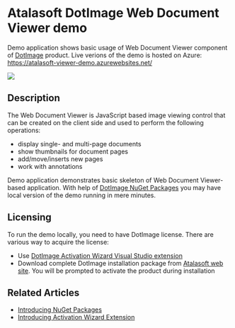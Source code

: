 # Atalasoft DotImage Web Document Viewer demo
Demo application shows basic usage of Web Document Viewer component of [DotImage](https://www.atalasoft.com/Products/DotImage) product. Live verions of the demo is hosted on Azure: https://atalasoft-viewer-demo.azurewebsites.net/

![](https://atalasoft.visualstudio.com/_apis/public/build/definitions/789e0a22-6f04-4fac-91a5-ccc70df2a1f1/1/badge)

## Description

The Web Document Viewer is JavaScript based image viewing control that can be created on the client side and used to perform the following operations:

 - display single- and multi-page documents
 - show thumbnails for document pages
 - add/move/inserts new pages
 - work with annotations

Demo application demonstrates basic skeleton of Web Document Viewer-based application. With help of [DotImage NuGet Packages](https://www.nuget.org/profiles/Atalasoft) you may have local version of the demo running in mere minutes.

## Licensing
To run the demo locally, you need to have DotImage license. There are various way to acquire the license:

 - Use [DotImage Activation Wizard Visual Studio extension](https://marketplace.visualstudio.com/items?itemName=Atalasoft.AtalasoftDotImageActivationWizard)
 - Download complete DotImage installation package from [Atalasoft web site](https://www.atalasoft.com). You will be prompted to activate the product during installation

## Related Articles

 - [Introducing NuGet Packages](http://atalasoft.github.io/2016/05/03/introducing-nuget/)
 - [Introducing Activation Wizard Extension](http://atalasoft.github.io/2016/05/14/introducing-activation-wizard-extension/) 
